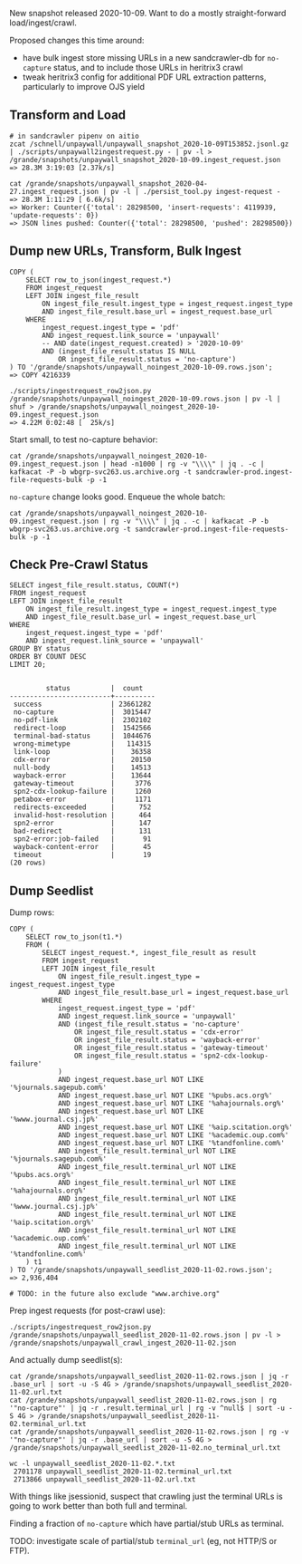 
New snapshot released 2020-10-09. Want to do a mostly straight-forward
load/ingest/crawl.

Proposed changes this time around:

- have bulk ingest store missing URLs in a new sandcrawler-db for `no-capture`
  status, and to include those URLs in heritrix3 crawl
- tweak heritrix3 config for additional PDF URL extraction patterns,
  particularly to improve OJS yield


## Transform and Load

    # in sandcrawler pipenv on aitio
    zcat /schnell/unpaywall/unpaywall_snapshot_2020-10-09T153852.jsonl.gz | ./scripts/unpaywall2ingestrequest.py - | pv -l > /grande/snapshots/unpaywall_snapshot_2020-10-09.ingest_request.json
    => 28.3M 3:19:03 [2.37k/s]

    cat /grande/snapshots/unpaywall_snapshot_2020-04-27.ingest_request.json | pv -l | ./persist_tool.py ingest-request -
    => 28.3M 1:11:29 [ 6.6k/s]
    => Worker: Counter({'total': 28298500, 'insert-requests': 4119939, 'update-requests': 0})
    => JSON lines pushed: Counter({'total': 28298500, 'pushed': 28298500})

## Dump new URLs, Transform, Bulk Ingest

    COPY (
        SELECT row_to_json(ingest_request.*)
        FROM ingest_request
        LEFT JOIN ingest_file_result
            ON ingest_file_result.ingest_type = ingest_request.ingest_type
            AND ingest_file_result.base_url = ingest_request.base_url
        WHERE
            ingest_request.ingest_type = 'pdf'
            AND ingest_request.link_source = 'unpaywall'
            -- AND date(ingest_request.created) > '2020-10-09'
            AND (ingest_file_result.status IS NULL
                OR ingest_file_result.status = 'no-capture')
    ) TO '/grande/snapshots/unpaywall_noingest_2020-10-09.rows.json';
    => COPY 4216339

    ./scripts/ingestrequest_row2json.py /grande/snapshots/unpaywall_noingest_2020-10-09.rows.json | pv -l | shuf > /grande/snapshots/unpaywall_noingest_2020-10-09.ingest_request.json
    => 4.22M 0:02:48 [  25k/s]

Start small, to test no-capture behavior:

    cat /grande/snapshots/unpaywall_noingest_2020-10-09.ingest_request.json | head -n1000 | rg -v "\\\\" | jq . -c | kafkacat -P -b wbgrp-svc263.us.archive.org -t sandcrawler-prod.ingest-file-requests-bulk -p -1

`no-capture` change looks good. Enqueue the whole batch:

    cat /grande/snapshots/unpaywall_noingest_2020-10-09.ingest_request.json | rg -v "\\\\" | jq . -c | kafkacat -P -b wbgrp-svc263.us.archive.org -t sandcrawler-prod.ingest-file-requests-bulk -p -1


## Check Pre-Crawl Status

    SELECT ingest_file_result.status, COUNT(*)
    FROM ingest_request
    LEFT JOIN ingest_file_result
        ON ingest_file_result.ingest_type = ingest_request.ingest_type
        AND ingest_file_result.base_url = ingest_request.base_url
    WHERE 
        ingest_request.ingest_type = 'pdf'
        AND ingest_request.link_source = 'unpaywall'
    GROUP BY status
    ORDER BY COUNT DESC
    LIMIT 20;


             status          |  count   
    -------------------------+----------
     success                 | 23661282
     no-capture              |  3015447
     no-pdf-link             |  2302102
     redirect-loop           |  1542566
     terminal-bad-status     |  1044676
     wrong-mimetype          |   114315
     link-loop               |    36358
     cdx-error               |    20150
     null-body               |    14513
     wayback-error           |    13644
     gateway-timeout         |     3776
     spn2-cdx-lookup-failure |     1260
     petabox-error           |     1171
     redirects-exceeded      |      752
     invalid-host-resolution |      464
     spn2-error              |      147
     bad-redirect            |      131
     spn2-error:job-failed   |       91
     wayback-content-error   |       45
     timeout                 |       19
    (20 rows)

## Dump Seedlist

Dump rows:

    COPY (
        SELECT row_to_json(t1.*)
        FROM (
            SELECT ingest_request.*, ingest_file_result as result
            FROM ingest_request
            LEFT JOIN ingest_file_result
                ON ingest_file_result.ingest_type = ingest_request.ingest_type
                AND ingest_file_result.base_url = ingest_request.base_url
            WHERE
                ingest_request.ingest_type = 'pdf'
                AND ingest_request.link_source = 'unpaywall'
                AND (ingest_file_result.status = 'no-capture'
                    OR ingest_file_result.status = 'cdx-error'
                    OR ingest_file_result.status = 'wayback-error'
                    OR ingest_file_result.status = 'gateway-timeout'
                    OR ingest_file_result.status = 'spn2-cdx-lookup-failure'
                )
                AND ingest_request.base_url NOT LIKE '%journals.sagepub.com%'
                AND ingest_request.base_url NOT LIKE '%pubs.acs.org%'
                AND ingest_request.base_url NOT LIKE '%ahajournals.org%'
                AND ingest_request.base_url NOT LIKE '%www.journal.csj.jp%'
                AND ingest_request.base_url NOT LIKE '%aip.scitation.org%'
                AND ingest_request.base_url NOT LIKE '%academic.oup.com%'
                AND ingest_request.base_url NOT LIKE '%tandfonline.com%'
                AND ingest_file_result.terminal_url NOT LIKE '%journals.sagepub.com%'
                AND ingest_file_result.terminal_url NOT LIKE '%pubs.acs.org%'
                AND ingest_file_result.terminal_url NOT LIKE '%ahajournals.org%'
                AND ingest_file_result.terminal_url NOT LIKE '%www.journal.csj.jp%'
                AND ingest_file_result.terminal_url NOT LIKE '%aip.scitation.org%'
                AND ingest_file_result.terminal_url NOT LIKE '%academic.oup.com%'
                AND ingest_file_result.terminal_url NOT LIKE '%tandfonline.com%'
        ) t1
    ) TO '/grande/snapshots/unpaywall_seedlist_2020-11-02.rows.json';
    => 2,936,404

    # TODO: in the future also exclude "www.archive.org"

Prep ingest requests (for post-crawl use):

    ./scripts/ingestrequest_row2json.py /grande/snapshots/unpaywall_seedlist_2020-11-02.rows.json | pv -l > /grande/snapshots/unpaywall_crawl_ingest_2020-11-02.json

And actually dump seedlist(s):

    cat /grande/snapshots/unpaywall_seedlist_2020-11-02.rows.json | jq -r .base_url | sort -u -S 4G > /grande/snapshots/unpaywall_seedlist_2020-11-02.url.txt
    cat /grande/snapshots/unpaywall_seedlist_2020-11-02.rows.json | rg '"no-capture"' | jq -r .result.terminal_url | rg -v ^null$ | sort -u -S 4G > /grande/snapshots/unpaywall_seedlist_2020-11-02.terminal_url.txt
    cat /grande/snapshots/unpaywall_seedlist_2020-11-02.rows.json | rg -v '"no-capture"' | jq -r .base_url | sort -u -S 4G > /grande/snapshots/unpaywall_seedlist_2020-11-02.no_terminal_url.txt

    wc -l unpaywall_seedlist_2020-11-02.*.txt
     2701178 unpaywall_seedlist_2020-11-02.terminal_url.txt
     2713866 unpaywall_seedlist_2020-11-02.url.txt

With things like jsessionid, suspect that crawling just the terminal URLs is
going to work better than both full and terminal.

Finding a fraction of `no-capture` which have partial/stub URLs as terminal.

TODO: investigate scale of partial/stub `terminal_url` (eg, not HTTP/S or FTP).
